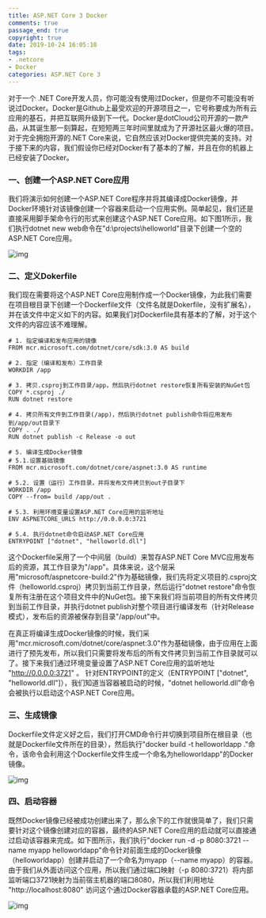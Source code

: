 ```yaml
---
title: ASP.NET Core 3 Docker
comments: true
passage_end: true
copyright: true
date: 2019-10-24 16:05:10
tags: 
- .netcore
- Docker
categories: ASP.NET Core 3
---
```


对于一个 .NET Core开发人员，你可能没有使用过Docker，但是你不可能没有听说过Docker。Docker是Github上最受欢迎的开源项目之一，它号称要成为所有云应用的基石，并把互联网升级到下一代。Docker是dotCloud公司开源的一款产品，从其诞生那一刻算起，在短短两三年时间里就成为了开源社区最火爆的项目。对于完全拥抱开源的.NET Core来说，它自然应该对Docker提供完美的支持。对于接下来的内容，我们假设你已经对Docker有了基本的了解，并且在你的机器上已经安装了Docker。

### 一、创建一个ASP.NET Core应用
我们将演示如何创建一个ASP.NET Core程序并将其编译成Docker镜像，并Docker环境针对该镜像创建一个容器来启动一个应用实例。简单起见，我们还是直接采用脚手架命令行的形式来创建这个ASP.NET Core应用。如下图1所示，我们执行dotnet new web命令在"d:\projects\helloworld"目录下创建一个空的ASP.NET Core应用。

 ![img](https://ask.qcloudimg.com/http-save/yehe-1161266/q716abhgtb.png?imageView2/2/w/1620) 


### 二、定义Dokerfile
我们现在需要将这个ASP.NET Core应用制作成一个Docker镜像，为此我们需要在项目根目录下创建一个Dockerfile文件（文件名就是Dokerfile，没有扩展名），并在该文件中定义如下的内容。如果我们对Dockerfile具有基本的了解，对于这个文件的内容应该不难理解。

```
# 1. 指定编译和发布应用的镜像
FROM mcr.microsoft.com/dotnet/core/sdk:3.0 AS build

# 2. 指定（编译和发布）工作目录
WORKDIR /app

# 3. 拷贝.csproj到工作目录/app，然后执行dotnet restore恢复所有安装的NuGet包
COPY *.csproj ./
RUN dotnet restore

# 4. 拷贝所有文件到工作目录(/app)，然后执行dotnet publish命令将应用发布到/app/out目录下
COPY . ./
RUN dotnet publish -c Release -o out

# 5. 编译生成Docker镜像
# 5.1.设置基础镜像
FROM mcr.microsoft.com/dotnet/core/aspnet:3.0 AS runtime

# 5.2. 设置（运行）工作目录，并将发布文件拷贝到out子目录下
WORKDIR /app
COPY --from= build /app/out .

# 5.3. 利用环境变量设置ASP.NET Core应用的监听地址
ENV ASPNETCORE_URLS http://0.0.0.0:3721

# 5.4. 执行dotnet命令启动ASP.NET Core应用
ENTRYPOINT ["dotnet", "helloworld.dll"]
```

这个Dockerfile采用了一个中间层（build）来暂存ASP.NET Core MVC应用发布后的资源，其工作目录为"/app"。具体来说，这个层采用"microsoft/aspnetcore-build:2"作为基础镜像，我们先将定义项目的.csproj文件（helloworld.csproj）拷贝到当前工作目录，然后运行"dotnet restore"命令恢复所有注册在这个项目文件中的NuGet包。接下来我们将当前项目的所有文件拷贝到当前工作目录，并执行dotnet publish对整个项目进行编译发布（针对Release模式），发布后的资源被保存到目录"/app/out"中。

在真正将编译生成Docker镜像的时候，我们采用"mcr.microsoft.com/dotnet/core/aspnet:3.0"作为基础镜像，由于应用在上面进行了预先发布，所以我们只需要将发布后的所有文件拷贝到当前工作目录就可以了。接下来我们通过环境变量设置了ASP.NET Core应用的监听地址 "http://0.0.0.0:3721" 。 针对ENTRYPOINT的定义（ENTRYPOINT ["dotnet", "helloworld.dll"]），我们知道当容器被启动的时候，"dotnet helloworld.dll"命令会被执行以启动这个ASP.NET Core应用。

### 三、生成镜像
Dockerfile文件定义好之后，我们打开CMD命令行并切换到项目所在根目录（也就是Dockerfile文件所在的目录），然后执行"docker build -t helloworldapp ."命令，该命令会利用这个Dockerfile文件生成一个命名为helloworldapp"的Docker镜像。

 ![img](https://ask.qcloudimg.com/http-save/yehe-1161266/jr931k59gi.png?imageView2/2/w/1620) 


### 四、启动容器
既然Docker镜像已经被成功创建出来了，那么余下的工作就很简单了，我们只需要针对这个镜像创建对应的容器，最终的ASP.NET Core应用的启动就可以直接通过启动该容器来完成。如下图所示，我们执行"docker run -d -p 8080:3721 --name myapp helloworldapp"命令针对前面生成的Docker镜像（helloworldapp）创建并启动了一个命名为myapp（--name myapp）的容器。由于我们从外面访问这个应用，所以我们通过端口映射（-p 8080:3721）将内部监听端口3721映射为当前宿主机器的端口8080，所以我们利用地址 "http://localhost:8080" 访问这个通过Docker容器承载的ASP.NET Core应用。

 ![img](https://ask.qcloudimg.com/http-save/yehe-1161266/slmtqdeeen.png?imageView2/2/w/1620) 